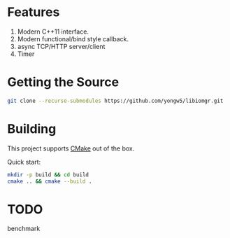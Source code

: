 # Features
1. Modern C++11 interface.
1. Modern functional/bind style callback.
1. async TCP/HTTP server/client
1. Timer

# Getting the Source

```bash
git clone --recurse-submodules https://github.com/yongw5/libiomgr.git
```

# Building

This project supports [CMake](https://cmake.org/) out of the box.

Quick start:

```bash
mkdir -p build && cd build
cmake .. && cmake --build .
```

# TODO
benchmark
